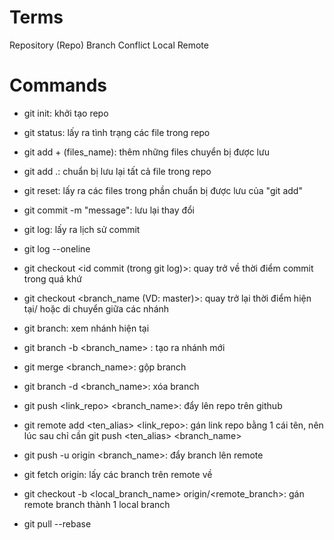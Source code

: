 # Terms
Repository (Repo)
Branch
Conflict
Local
Remote


# Commands
- git init: khởi tạo repo
- git status: lấy ra tình trạng các file trong repo
- git add + (files_name): thêm những files chuyển bị được lưu
- git add .: chuẩn bị lưu lại tất cả file trong repo
- git reset: lấy ra các files trong phần chuẩn bị được lưu của "git add"
- git commit  -m "message": lưu lại thay đổi
- git log: lấy ra lịch sử commit
- git log --oneline
- git checkout <id commit (trong git log)>: quay trở về thời điểm commit trong quá khứ
- git checkout <branch_name (VD: master)>: quay trở lại thời điểm hiện tại/ hoặc di chuyển giữa các nhánh
- git branch: xem nhánh hiện tại
- git branch -b <branch_name> : tạo ra nhánh mới
- git merge <branch_name>: gộp branch
- git branch -d <branch_name>: xóa branch

- git push <link_repo> <branch_name>: đẩy lên repo trên github
- git remote add <ten_alias> <link_repo>: gán link repo bằng 1 cái tên, nên lúc sau chỉ cần git push <ten_alias> <branch_name>
- git push -u origin <branch_name>: đẩy branch lên remote
- git fetch origin: lấy các branch trên remote về
- git checkout -b <local_branch_name> origin/<remote_branch>: gán remote branch thành 1 local branch
- git pull --rebase
